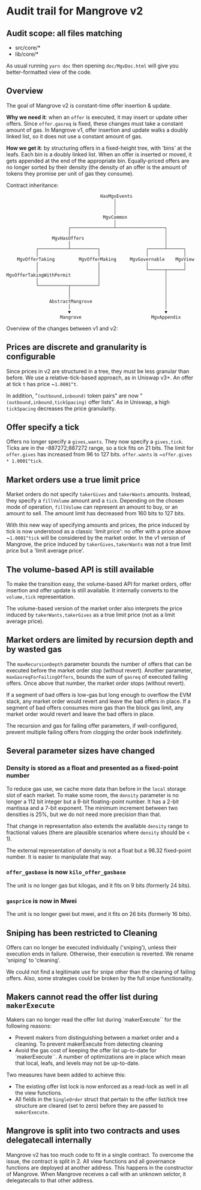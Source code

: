 # Audit trail for Mangrove v2

## Audit scope: all files matching

- src/core/\*
- lib/core/\*

As usual running `yarn doc` then opening `doc/MgvDoc.html` will give you better-formatted view of the code.

## Overview

The goal of Mangrove v2 is constant-time offer insertion & update.

**Why we need it**: when an `offer` is executed, it may insert or update other offers. Since `offer.gasreq` is fixed, these changes must take a constant amount of gas. In Mangrove v1, offer insertion and update walks a doubly linked list, so it does not use a constant amount of gas.

**How we get it**: by structuring offers in a fixed-height tree, with 'bins' at the leafs. Each bin is a doubly linked list. When an offer is inserted or moved, it gets appended at the end of the appropriate bin. Equally-priced offers are no longer sorted by their density (the density of an offer is the amount of tokens they promise per unit of gas they consume).

Contract inheritance:

```
                                   HasMgvEvents
                                        │
                                        │
                                        │
                                    MgvCommon
                                        │
                       ┌────────────────┴──────────────────┐
                       │                                   │
                 MgvHasOffers                              │
                       │                                   │
           ┌───────────┴──────────┐                 ┌──────┴──────┐
           │                      │                 │             │
    MgvOfferTaking         MgvOfferMaking     MgvGovernable    MgvView
           │                      │                 │             │
           │                      │                 └──────┬──────┘
MgvOfferTakingWithPermit          │                        │
           │                      │                        │
           └───────────┬──────────┘                        │
                       │                                   │
                       │                                   │
                AbstractMangrove                           │
                       │                                   │
                       ▼                                   ▼
                    Mangrove                          MgvAppendix
```

Overview of the changes between v1 and v2:

## Prices are discrete and granularity is configurable

Since prices in v2 are structured in a tree, they must be less granular than before. We use a relative-tick-based approach, as in Uniswap v3+. An offer at tick `t` has price ~`1.0001^t`.

In addition, "`(outbound,inbound)` token pairs" are now "`(outbound,inbound,tickSpacing)` offer lists". As in Uniswap, a high `tickSpacing` decreases the price granularity.

## Offer specify a tick

Offers no longer specify a `gives,wants`. They now specify a `gives,tick`. Ticks are in the -887272;887272 range, so a tick fits on 21 bits. The limit for `offer.gives` has increased from 96 to 127 bits. `offer.wants` is ~`offer.gives * 1.0001^tick`.

## Market orders use a true limit price

Market orders do not specify `takerGives` and `takerWants` amounts. Instead, they specify a `fillVolume` amount and a `tick`. Depending on the chosen mode of operation, `fillVolume` can represent an amount to buy, or an amount to sell. The amount limit has decreased from 160 bits to 127 bits.

With this new way of specifying amounts and prices, the price induced by tick is now understood as a classic 'limit price': no offer with a price above ~`1.0001^tick` will be considered by the market order. In the v1 version of Mangrove, the price induced by `takerGives,takerWants` was not a true limit price but a 'limit average price'.

## The volume-based API is still available

To make the transition easy, the volume-based API for market orders, offer insertion and offer update is still available. It internally converts to the `volume,tick` representation.

The volume-based version of the market order also interprets the price induced by `takerWants,takerGives` as a true limit price (not as a limit average price).

## Market orders are limited by recursion depth and by wasted gas

The `maxRecursionDepth` parameter bounds the number of offers that can be executed before the market order stop (without revert). Another parameter, `maxGasreqForFailingOffers`, bounds the sum of `gasreq` of executed failing offers. Once above that number, the market order stops (without revert).

If a segment of bad offers is low-gas but long enough to overflow the EVM stack, any market order would revert and leave the bad offers in place. If a segment of bad offers consumes more gas than the block gas limit, any market order would revert and leave the bad offers in place.

The recursion and gas for failing offer parameters, if well-configured, prevent multiple failing offers from clogging the order book indefinitely.

## Several parameter sizes have changed

### Density is stored as a float and presented as a fixed-point number

To reduce gas use, we cache more data than before in the `local` storage slot of each market. To make some room, the `density` parameter is no longer a 112 bit integer but a 9-bit floating-point number. It has a 2-bit mantissa and a 7-bit exponent. The minimum increment between two densities is 25%, but we do not need more precision than that.

That change in representation also extends the available `density` range to fractional values (there are plausible scenarios where `density` should be < 1).

The external representation of density is not a float but a 96.32 fixed-point number. It is easier to manipulate that way.

### `offer_gasbase` is now `kilo_offer_gasbase`

The unit is no longer gas but kilogas, and it fits on 9 bits (formerly 24 bits).

### `gasprice` is now in Mwei

The unit is no longer gwei but mwei, and it fits on 26 bits (formerly 16 bits).

## Sniping has been restricted to Cleaning

Offers can no longer be executed individually ('sniping'), unless their execution ends in failure. Otherwise, their execution is reverted. We rename 'sniping' to 'cleaning'.

We could not find a legitimate use for snipe other than the cleaning of failing offers. Also, some strategies could be broken by the full snipe functionality.

## Makers cannot read the offer list during `makerExecute`

Makers can no longer read the offer list during `makerExecute`` for the following reasons:

- Prevent makers from distinguishing between a market order and a cleaning. To prevent makerExecute from detecting cleaning
- Avoid the gas cost of keeping the offer list up-to-date for `makerExecute``. A number of optimizations are in place which mean that local, leafs, and levels may not be up-to-date.

Two measures have been added to achieve this:

- The existing offer list lock is now enforced as a read-lock as well in all the view functions.
- All fields in the `SingleOrder` struct that pertain to the offer list/tick tree structure are cleared (set to zero) before they are passed to `makerExecute`.

## Mangrove is split into two contracts and uses delegatecall internally

Mangrove v2 has too much code to fit in a single contract. To overcome the issue, the contract is split in 2. All view functions and all governance functions are deployed at another address. This happens in the constructor of Mangrove. When Mangrove receives a call with an unknown selctor, it delegatecalls to that other address.
